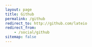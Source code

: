 ```yaml
---
layout: page
title: Github
permalink: /github
redirect_to: http://github.com/lateio
redirect_from:
    - /social/github
sitemap: false
---
```

